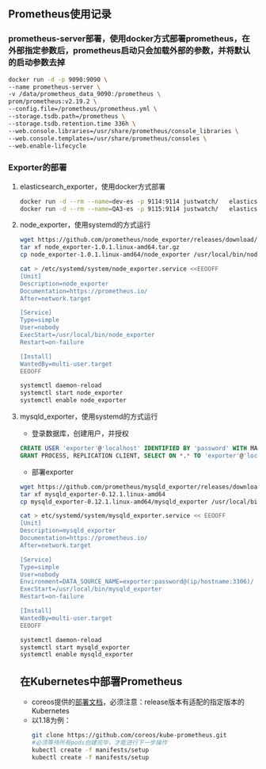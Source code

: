 ## Prometheus使用记录
### prometheus-server部署，使用docker方式部署prometheus，在外部指定参数后，prometheus启动只会加载外部的参数，并将默认的启动参数去掉
```bash
docker run -d -p 9090:9090 \
--name prometheus-server \
-v /data/prometheus_data_9090:/prometheus \
prom/prometheus:v2.19.2 \
--config.file=/prometheus/prometheus.yml \
--storage.tsdb.path=/prometheus \
--storage.tsdb.retention.time 336h \
--web.console.libraries=/usr/share/prometheus/console_libraries \
--web.console.templates=/usr/share/prometheus/consoles \
--web.enable-lifecycle
```

### Exporter的部署
1. elasticsearch_exporter，使用docker方式部署
   ```bash
   docker run -d --rm --name=dev-es -p 9114:9114 justwatch/   elasticsearch_exporter:1.1.0 --es.uri="http://es-ip:port" --es.   shards --es.indices
   docker run -d --rm --name=QA3-es -p 9115:9114 justwatch/   elasticsearch_exporter:1.1.0 --es.uri="http://es-ip:port" --es.   shards --es.indices
   ```
2. node_exporter，使用systemd的方式运行
   ```bash
   wget https://github.com/prometheus/node_exporter/releases/download/v1.0.1/node_exporter-1.0.1.linux-amd64.tar.gz
   tar xf node_exporter-1.0.1.linux-amd64.tar.gz
   cp node_exporter-1.0.1.linux-amd64/node_exporter /usr/local/bin/node_exporter
   
   cat > /etc/systemd/system/node_exporter.service <<EEOOFF
   [Unit]
   Description=node_exporter
   Documentation=https://prometheus.io/
   After=network.target
   
   [Service]
   Type=simple
   User=nobody
   ExecStart=/usr/local/bin/node_exporter 
   Restart=on-failure
   
   [Install]
   WantedBy=multi-user.target
   EEOOFF

   systemctl daemon-reload
   systemctl start node_exporter
   systemctl enable node_exporter
   ```
3. mysqld_exporter，使用systemd的方式运行
   - 登录数据库，创建用户，并授权
   ```sql
   CREATE USER 'exporter'@'localhost' IDENTIFIED BY 'password' WITH MAX_USER_CONNECTIONS 3;
   GRANT PROCESS, REPLICATION CLIENT, SELECT ON *.* TO 'exporter'@'localhost';
   ```
   - 部署exporter
   ```bash
   wget https://github.com/prometheus/mysqld_exporter/releases/download/v0.12.1/mysqld_exporter-0.12.1.linux-amd64.tar.gz
   tar xf mysqld_exporter-0.12.1.linux-amd64
   cp mysqld_exporter-0.12.1.linux-amd64/mysqld_exporter /usr/local/bin/mysqld_exporter

   cat > etc/systemd/system/mysqld_exporter.service << EEOOFF
   [Unit]
   Description=mysqld_exporter
   Documentation=https://prometheus.io/
   After=network.target
   
   [Service]
   Type=simple
   User=nobody
   Environment=DATA_SOURCE_NAME=exporter:password@(ip/hostname:3306)/
   ExecStart=/usr/local/bin/mysqld_exporter
   Restart=on-failure
   
   [Install]
   WantedBy=multi-user.target
   EEOOFF

   systemctl daemon-reload
   systemctl start mysqld_exporter
   systemctl enable mysqld_exporter
   ```

   ## 在Kubernetes中部署Prometheus
   - coreos提供的[部署文档](https://github.com/coreos/kube-prometheus)，必须注意：release版本有适配的指定版本的Kubernetes
   - 以1.18为例：
     ```bash
     git clone https://github.com/coreos/kube-prometheus.git
     #必须等待所有pods创建完毕，才能进行下一步操作
     kubectl create -f manifests/setup
     kubectl create -f manifests/setup
     ```